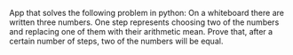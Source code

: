 App that solves the following problem in python:
On a whiteboard there are written three numbers. One step represents choosing two of the numbers and replacing one of them with their arithmetic mean. Prove that, after a certain number of steps, two of the numbers will be equal.
